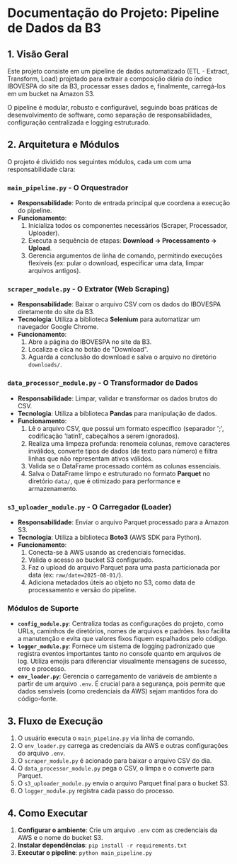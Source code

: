 # Documentação do Projeto: Pipeline de Dados da B3

## 1. Visão Geral

Este projeto consiste em um pipeline de dados automatizado (ETL - Extract, Transform, Load) projetado para extrair a composição diária do índice IBOVESPA do site da B3, processar esses dados e, finalmente, carregá-los em um bucket na Amazon S3.

O pipeline é modular, robusto e configurável, seguindo boas práticas de desenvolvimento de software, como separação de responsabilidades, configuração centralizada e logging estruturado.

## 2. Arquitetura e Módulos

O projeto é dividido nos seguintes módulos, cada um com uma responsabilidade clara:

### `main_pipeline.py` - O Orquestrador
- **Responsabilidade**: Ponto de entrada principal que coordena a execução do pipeline.
- **Funcionamento**:
    1.  Inicializa todos os componentes necessários (Scraper, Processador, Uploader).
    2.  Executa a sequência de etapas: **Download -> Processamento -> Upload**.
    3.  Gerencia argumentos de linha de comando, permitindo execuções flexíveis (ex: pular o download, especificar uma data, limpar arquivos antigos).

### `scraper_module.py` - O Extrator (Web Scraping)
- **Responsabilidade**: Baixar o arquivo CSV com os dados do IBOVESPA diretamente do site da B3.
- **Tecnologia**: Utiliza a biblioteca **Selenium** para automatizar um navegador Google Chrome.
- **Funcionamento**:
    1.  Abre a página do IBOVESPA no site da B3.
    2.  Localiza e clica no botão de "Download".
    3.  Aguarda a conclusão do download e salva o arquivo no diretório `downloads/`.

### `data_processor_module.py` - O Transformador de Dados
- **Responsabilidade**: Limpar, validar e transformar os dados brutos do CSV.
- **Tecnologia**: Utiliza a biblioteca **Pandas** para manipulação de dados.
- **Funcionamento**:
    1.  Lê o arquivo CSV, que possui um formato específico (separador ';', codificação 'latin1', cabeçalhos a serem ignorados).
    2.  Realiza uma limpeza profunda: renomeia colunas, remove caracteres inválidos, converte tipos de dados (de texto para número) e filtra linhas que não representam ativos válidos.
    3.  Valida se o DataFrame processado contém as colunas essenciais.
    4.  Salva o DataFrame limpo e estruturado no formato **Parquet** no diretório `data/`, que é otimizado para performance e armazenamento.

### `s3_uploader_module.py` - O Carregador (Loader)
- **Responsabilidade**: Enviar o arquivo Parquet processado para a Amazon S3.
- **Tecnologia**: Utiliza a biblioteca **Boto3** (AWS SDK para Python).
- **Funcionamento**:
    1.  Conecta-se à AWS usando as credenciais fornecidas.
    2.  Valida o acesso ao bucket S3 configurado.
    3.  Faz o upload do arquivo Parquet para uma pasta particionada por data (ex: `raw/date=2025-08-01/`).
    4.  Adiciona metadados úteis ao objeto no S3, como data de processamento e versão do pipeline.

### Módulos de Suporte

- **`config_module.py`**: Centraliza todas as configurações do projeto, como URLs, caminhos de diretórios, nomes de arquivos e padrões. Isso facilita a manutenção e evita que valores fixos fiquem espalhados pelo código.
- **`logger_module.py`**: Fornece um sistema de logging padronizado que registra eventos importantes tanto no console quanto em arquivos de log. Utiliza emojis para diferenciar visualmente mensagens de sucesso, erro e processo.
- **`env_loader.py`**: Gerencia o carregamento de variáveis de ambiente a partir de um arquivo `.env`. É crucial para a segurança, pois permite que dados sensíveis (como credenciais da AWS) sejam mantidos fora do código-fonte.

## 3. Fluxo de Execução

1.  O usuário executa o `main_pipeline.py` via linha de comando.
2.  O `env_loader.py` carrega as credenciais da AWS e outras configurações do arquivo `.env`.
3.  O `scraper_module.py` é acionado para baixar o arquivo CSV do dia.
4.  O `data_processor_module.py` pega o CSV, o limpa e o converte para Parquet.
5.  O `s3_uploader_module.py` envia o arquivo Parquet final para o bucket S3.
6.  O `logger_module.py` registra cada passo do processo.

## 4. Como Executar

1.  **Configurar o ambiente**: Crie um arquivo `.env` com as credenciais da AWS e o nome do bucket S3.
2.  **Instalar dependências**: `pip install -r requirements.txt`
3.  **Executar o pipeline**: `python main_pipeline.py`
